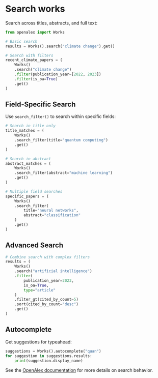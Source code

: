 # Search works

Search across titles, abstracts, and full text:

```python
from openalex import Works

# Basic search
results = Works().search("climate change").get()

# Search with filters
recent_climate_papers = (
    Works()
    .search("climate change")
    .filter(publication_year=[2022, 2023])
    .filter(is_oa=True)
    .get()
)
```

## Field-Specific Search

Use `search_filter()` to search within specific fields:

```python
# Search in title only
title_matches = (
    Works()
    .search_filter(title="quantum computing")
    .get()
)

# Search in abstract
abstract_matches = (
    Works()
    .search_filter(abstract="machine learning")
    .get()
)

# Multiple field searches
specific_papers = (
    Works()
    .search_filter(
        title="neural networks",
        abstract="classification"
    )
    .get()
)
```

## Advanced Search

```python
# Combine search with complex filters
results = (
    Works()
    .search("artificial intelligence")
    .filter(
        publication_year=2023,
        is_oa=True,
        type="article"
    )
    .filter_gt(cited_by_count=5)
    .sort(cited_by_count="desc")
    .get()
)
```

## Autocomplete

Get suggestions for typeahead:

```python
suggestions = Works().autocomplete("quan")
for suggestion in suggestions.results:
    print(suggestion.display_name)
```

See the [OpenAlex documentation](https://docs.openalex.org/api-entities/works/search-works) for more details on search behavior.
